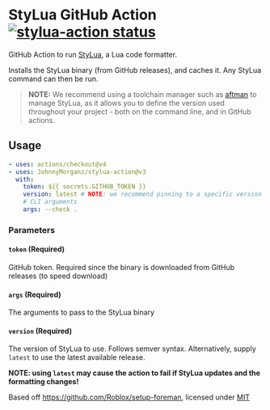 # StyLua GitHub Action <a href="https://github.com/JohnnyMorganz/stylua-action/actions"><img alt="stylua-action status" src="https://github.com/JohnnyMorganz/stylua-action/workflows/build-test/badge.svg"></a>

GitHub Action to run [StyLua](https://github.com/JohnnyMorganz/StyLua), a Lua code formatter.

Installs the StyLua binary (from GitHub releases), and caches it. Any StyLua command can then be run.

> **NOTE:** We recommend using a toolchain manager such as [aftman](https://github.com/LPGhatguy/aftman) to manage StyLua, as it allows you to define the version used throughout your project - both on the command line, and in GitHub actions.

## Usage

```yaml
- uses: actions/checkout@v4
- uses: JohnnyMorganz/stylua-action@v3
  with:
    token: ${{ secrets.GITHUB_TOKEN }}
    version: latest # NOTE: we recommend pinning to a specific version in case of formatting changes
    # CLI arguments
    args: --check .
```

### Parameters

#### `token` (Required)

GitHub token. Required since the binary is downloaded from GitHub releases (to speed download)

#### `args` (Required)

The arguments to pass to the StyLua binary

#### `version` (Required)

The version of StyLua to use. Follows semver syntax.
Alternatively, supply `latest` to use the latest available release.

**NOTE: using `latest` may cause the action to fail if StyLua updates and the formatting changes!**

Based off https://github.com/Roblox/setup-foreman, licensed under [MIT](https://github.com/Roblox/setup-foreman/blob/master/LICENSE.txt)
